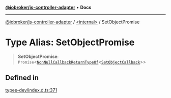 [**@iobroker/js-controller-adapter**](../../README.md) • **Docs**

***

[@iobroker/js-controller-adapter](../../globals.md) / [\<internal\>](../README.md) / SetObjectPromise

# Type Alias: SetObjectPromise

> **SetObjectPromise**: `Promise`\<[`NonNullCallbackReturnTypeOf`](NonNullCallbackReturnTypeOf.md)\<[`SetObjectCallback`](SetObjectCallback.md)\>\>

## Defined in

[types-dev/index.d.ts:371](https://github.com/ioBroker/ioBroker.js-controller/blob/664d3c56250ad4e09c02e3cf6b90746a581d9f55/packages/types-dev/index.d.ts#L371)
